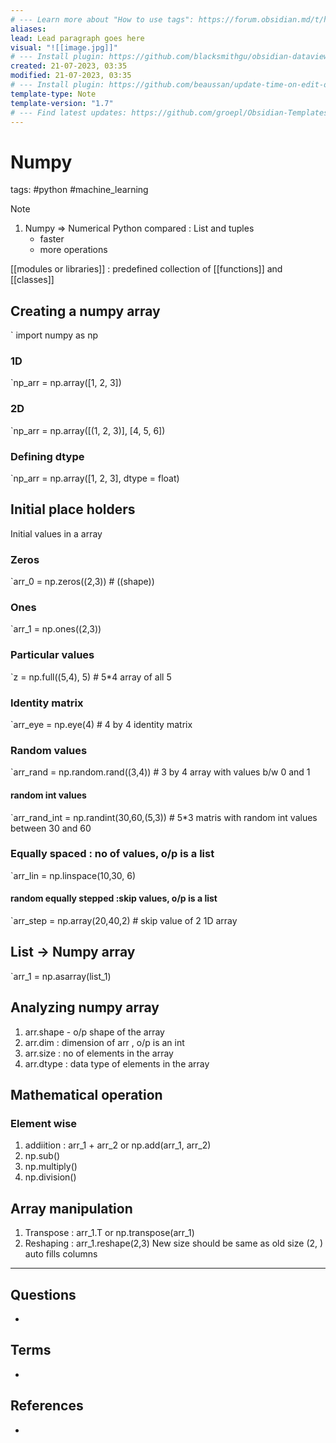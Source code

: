 ```yaml
---
# --- Learn more about "How to use tags": https://forum.obsidian.md/t/how-to-use-tags/
aliases:
lead: Lead paragraph goes here
visual: "![[image.jpg]]"
# --- Install plugin: https://github.com/blacksmithgu/obsidian-dataview
created: 21-07-2023, 03:35
modified: 21-07-2023, 03:35
# --- Install plugin: https://github.com/beaussan/update-time-on-edit-obsidian
template-type: Note
template-version: "1.7"
# --- Find latest updates: https://github.com/groepl/Obsidian-Templates
---
```


# Numpy
tags: #python #machine_learning

<!-- Main content of my thoughts really -->

> [!Note]
>1. Numpy => Numerical Python
>	compared : List and tuples
>		- faster
>		- more operations
>
>[[modules or libraries]] : predefined  collection of [[functions]] and [[classes]]

## Creating a numpy array 
` import numpy as np

### 1D 
`np_arr = np.array([1, 2, 3]) 

### 2D
`np_arr = np.array([(1, 2, 3)], [4, 5, 6])

### Defining dtype
`np_arr = np.array([1, 2, 3], dtype = float)

## Initial place holders 
Initial values in a array

### Zeros
`arr_0 = np.zeros((2,3)) # ((shape))

### Ones
`arr_1 = np.ones((2,3))

### Particular values
`z = np.full((5,4), 5) # 5*4 array of all 5

### Identity matrix
`arr_eye = np.eye(4) # 4 by 4 identity matrix

### Random values
`arr_rand = np.random.rand((3,4)) # 3 by 4 array with values b/w 0 and 1

#### random int values
`arr_rand_int = np.randint(30,60,(5,3)) # 5*3 matris with random int values between 30 and 60

### Equally spaced : no of values, o/p is a list
`arr_lin = np.linspace(10,30, 6)

#### random equally stepped :skip values, o/p is a list
`arr_step = np.array(20,40,2) # skip value of 2 1D array

## List -> Numpy array
`arr_1 = np.asarray(list_1)

## Analyzing numpy array
1. arr.shape - o/p shape of the array
2. arr.dim : dimension of arr , o/p is an int
3. arr.size : no of elements in the array
4. arr.dtype : data type of elements in the array

## Mathematical operation

### Element wise 
1. addiition : arr_1 + arr_2 or np.add(arr_1, arr_2)
2. np.sub()
3. np.multiply()
4. np.division()

## Array manipulation
 1. Transpose : arr_1.T or np.transpose(arr_1)
 2. Reshaping : arr_1.reshape(2,3)
		 New size should be same as old size 
		 (2, ) auto fills columns 



---
## Questions
<!-- What remains for you to consider? --> 
- 

## Terms
<!-- Links to definition pages -->
- 

## References
<!-- Links to pages not referenced in the content -->
- 